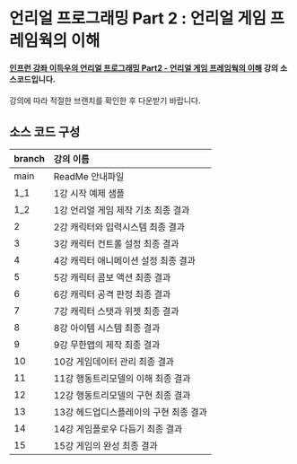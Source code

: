 # 언리얼 프로그래밍 Part 2 : 언리얼 게임 프레임웍의 이해

#### [인프런 강좌 이득우의 언리얼 프로그래밍 Part2 - 언리얼 게임 프레임웍의 이해](https://inf.run/txfc) 강의 소스코드입니다.
강의에 따라 적절한 브랜치를 확인한 후 다운받기 바랍니다. 

## 소스 코드 구성

| branch | 강의 이름 |
|:-------------|:-------------|
| main | ReadMe 안내파일 |
| 1_1 | 1강 시작 예제 샘플 |
| 1_2 | 1강 언리얼 게임 제작 기초 최종 결과 |
| 2 | 2강 캐릭터와 입력시스템 최종 결과 |
| 3 | 3강 캐릭터 컨트롤 설정 최종 결과 |
| 4 | 4강 캐릭터 애니메이션 설정 최종 결과 |
| 5 | 5강 캐릭터 콤보 액션 최종 결과 |
| 6 | 6강 캐릭터 공격 판정 최종 결과 |
| 7 | 7강 캐릭터 스탯과 위젯 최종 결과 |
| 8 | 8강 아이템 시스템 최종 결과 |
| 9 | 9강 무한맵의 제작 최종 결과 |
| 10 | 10강 게임데이터 관리 최종 결과 |
| 11 | 11강 행동트리모델의 이해 최종 결과 |
| 12 | 12강 행동트리모델의 구현 최종 결과 |
| 13 | 13강 헤드업디스플레이의 구현 최종 결과 |
| 14 | 14강 게임플로우 다듬기 최종 결과 |
| 15 | 15강 게임의 완성 최종 결과 |
